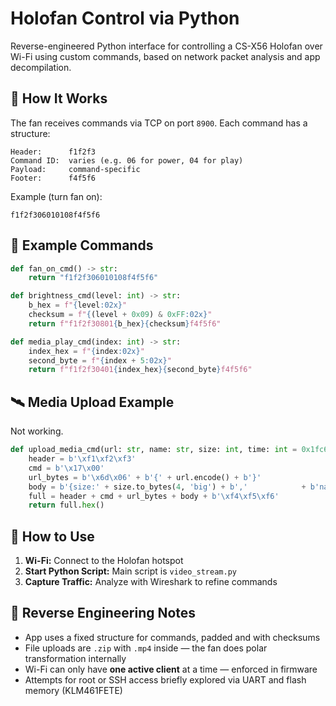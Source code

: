 # Holofan Control via Python

Reverse-engineered Python interface for controlling a CS-X56 Holofan over Wi-Fi using custom commands, based on network packet analysis and app decompilation.

## 📡 How It Works

The fan receives commands via TCP on port `8900`. Each command has a structure:

```
Header:      f1f2f3
Command ID:  varies (e.g. 06 for power, 04 for play)
Payload:     command-specific
Footer:      f4f5f6
```

Example (turn fan on):
```
f1f2f306010108f4f5f6
```

## 📂 Example Commands

```python
def fan_on_cmd() -> str:
    return "f1f2f306010108f4f5f6"

def brightness_cmd(level: int) -> str:
    b_hex = f"{level:02x}"
    checksum = f"{(level + 0x09) & 0xFF:02x}"
    return f"f1f2f30801{b_hex}{checksum}f4f5f6"

def media_play_cmd(index: int) -> str:
    index_hex = f"{index:02x}"
    second_byte = f"{index + 5:02x}"
    return f"f1f2f30401{index_hex}{second_byte}f4f5f6"
```

## 🛰️ Media Upload Example
Not working.

```python
def upload_media_cmd(url: str, name: str, size: int, time: int = 0x1fc62c) -> str:
    header = b'\xf1\xf2\xf3'
    cmd = b'\x17\x00'
    url_bytes = b'\x6d\x06' + b'{' + url.encode() + b'}'
    body = b'{size:' + size.to_bytes(4, 'big') + b','            + b'name:"' + name.encode() + b'",'            + b'time:' + time.to_bytes(4, 'big') + b','            + b'song:"' + name.encode() + b'"}'
    full = header + cmd + url_bytes + body + b'\xf4\xf5\xf6'
    return full.hex()
```

## 🧪 How to Use

1. **Wi-Fi:** Connect to the Holofan hotspot
2. **Start Python Script:** Main script is `video_stream.py`
4. **Capture Traffic:** Analyze with Wireshark to refine commands

## 🧠 Reverse Engineering Notes

- App uses a fixed structure for commands, padded and with checksums
- File uploads are `.zip` with `.mp4` inside — the fan does polar transformation internally
- Wi-Fi can only have **one active client** at a time — enforced in firmware
- Attempts for root or SSH access briefly explored via UART and flash memory (KLM461FETE)

